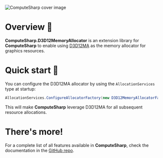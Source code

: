 ![ComputeSharp cover image](https://user-images.githubusercontent.com/10199417/108635546-3512ea00-7480-11eb-8172-99bc59f4eb6f.png)

# Overview 📖

**ComputeSharp.D3D12MemoryAllocator** is an extension library for **ComputeSharp** to enable using [D3D12MA](https://gpuopen.com/d3d12-memory-allocator/) as the memory allocator for graphics resources.

# Quick start 🚀

You can configure the D3D12MA allocator by using the `AllocationServices` type at startup:

```csharp
AllocationServices.ConfigureAllocatorFactory(new D3D12MemoryAllocatorFactory());
```

This will make **ComputeSharp** leverage D3D12MA for all subsequent resource allocations.

# There's more!

For a complete list of all features available in **ComputeSharp**, check the documentation in the [GitHub repo](https://github.com/Sergio0694/ComputeSharp).
